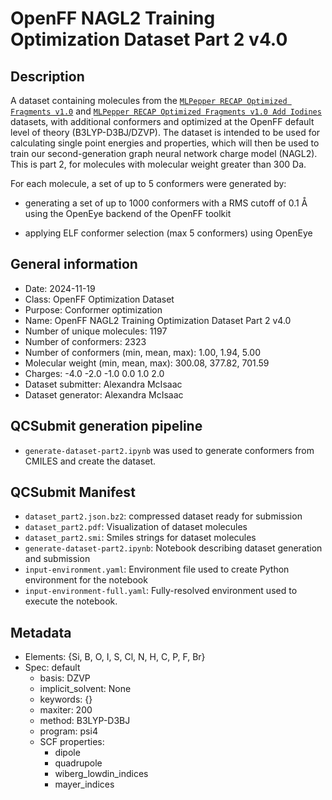 # OpenFF NAGL2 Training Optimization Dataset Part 2 v4.0

## Description
A dataset containing molecules from the [`MLPepper RECAP Optimized Fragments v1.0`](https://github.com/openforcefield/qca-dataset-submission/tree/master/submissions/2024-07-26-MLPepper-RECAP-Optimized-Fragments-v1.0)
and [`MLPepper RECAP Optimized Fragments v1.0 Add Iodines`](https://github.com/openforcefield/qca-dataset-submission/tree/master/submissions/2024-10-11-MLPepper-RECAP-Optimized-Fragments-Add-Iodines-v1.0) datasets,
with additional conformers and optimized at the OpenFF default level of theory (B3LYP-D3BJ/DZVP).
The dataset is intended to be used for calculating single point energies and properties,
which will then be used to train our second-generation graph neural network charge model (NAGL2).
This is part 2, for molecules with molecular weight greater than 300 Da.


For each molecule, a set of up to 5 conformers were generated by:

  * generating a set of up to 1000 conformers with a RMS cutoff of 0.1 Å
using the OpenEye backend of the OpenFF toolkit

  * applying ELF conformer selection (max 5 conformers) using OpenEye

## General information
* Date: 2024-11-19
* Class: OpenFF Optimization Dataset
* Purpose: Conformer optimization
* Name: OpenFF NAGL2 Training Optimization Dataset Part 2 v4.0
* Number of unique molecules: 1197
* Number of conformers: 2323
* Number of conformers (min, mean, max): 1.00, 1.94, 5.00
* Molecular weight (min, mean, max): 300.08, 377.82, 701.59
* Charges: -4.0 -2.0 -1.0 0.0 1.0 2.0
* Dataset submitter: Alexandra McIsaac
* Dataset generator: Alexandra McIsaac

## QCSubmit generation pipeline
* `generate-dataset-part2.ipynb` was used to generate conformers from CMILES and create the dataset.

## QCSubmit Manifest
* `dataset_part2.json.bz2`: compressed dataset ready for submission
* `dataset_part2.pdf`: Visualization of dataset molecules
* `dataset_part2.smi`: Smiles strings for dataset molecules
* `generate-dataset-part2.ipynb`: Notebook describing dataset generation and submission
* `input-environment.yaml`: Environment file used to create Python environment for the notebook
* `input-environment-full.yaml`: Fully-resolved environment used to execute the notebook.

## Metadata
* Elements: {Si, B, O, I, S, Cl, N, H, C, P, F, Br}
* Spec: default
  * basis: DZVP
  * implicit_solvent: None
  * keywords: {}
  * maxiter: 200
  * method: B3LYP-D3BJ
  * program: psi4
  * SCF properties:
    * dipole
    * quadrupole
    * wiberg_lowdin_indices
    * mayer_indices

